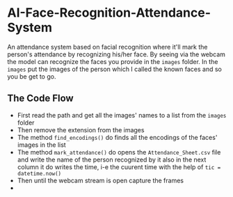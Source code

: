 # AI-Face-Recognition-Attendance-System
An attendance system based on facial recognition where it'll mark the person's attendance by recognizing his/her face. 
By seeing via the webcam the model can recognize the faces you provide in the ```images``` folder. In the ```images``` 
put the images of the person which I called the known faces and so you be get to go. 

## The Code Flow
-	First read the path and get all the images' names to a list from the ```images``` folder
-	Then remove the extension from the images
-	The method ```find_encodings()``` do finds all the encodings of the faces' images in the list
-	The method ```mark_attendance()``` do opens the ```Attendance_Sheet.csv``` file and write the name of the person recognized by it also in the next column 
it do writes the time, i-e the cuurent time with the help of ```tic = datetime.now()```
-	Then until the webcam stream is open capture the frames
-	